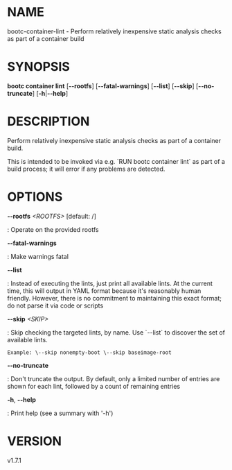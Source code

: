 # NAME

bootc-container-lint - Perform relatively inexpensive static analysis
checks as part of a container build

# SYNOPSIS

**bootc container lint** \[**\--rootfs**\] \[**\--fatal-warnings**\]
\[**\--list**\] \[**\--skip**\] \[**\--no-truncate**\]
\[**-h**\|**\--help**\]

# DESCRIPTION

Perform relatively inexpensive static analysis checks as part of a
container build.

This is intended to be invoked via e.g. \`RUN bootc container lint\` as
part of a build process; it will error if any problems are detected.

# OPTIONS

**\--rootfs** *\<ROOTFS\>* \[default: /\]

:   Operate on the provided rootfs

**\--fatal-warnings**

:   Make warnings fatal

**\--list**

:   Instead of executing the lints, just print all available lints. At
    the current time, this will output in YAML format because it\'s
    reasonably human friendly. However, there is no commitment to
    maintaining this exact format; do not parse it via code or scripts

**\--skip** *\<SKIP\>*

:   Skip checking the targeted lints, by name. Use \`\--list\` to
    discover the set of available lints.

    Example: \--skip nonempty-boot \--skip baseimage-root

**\--no-truncate**

:   Don\'t truncate the output. By default, only a limited number of
    entries are shown for each lint, followed by a count of remaining
    entries

**-h**, **\--help**

:   Print help (see a summary with \'-h\')

# VERSION

v1.7.1
